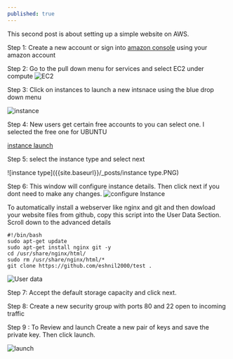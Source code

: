 ```yaml
---
published: true
---
```

This second post is about setting up a simple website on AWS.

Step 1: Create a new account or sign into [amazon console](https://aws.amazon.com/console/) using your amazon account

Step 2: Go to the pull down menu for services and select EC2 under compute
![EC2]({{site.baseurl}}/_posts/ec2.PNG)

Step 3: Click on instances to launch a new intsnace using the blue drop down menu

![instance]({{site.baseurl}}/_posts/instance.PNG)

Step 4: New users get certain free accounts to you can select one. I selected the free one for UBUNTU

[instance launch](https://us-west-2.console.aws.amazon.com/ec2/v2/home?region=us-west-2#LaunchInstanceWizard:)

Step 5: select the instance type and select next

![instance type]({{site.baseurl}}/_posts/instance type.PNG)

Step 6: This window will configure instance details. Then click next if you dont need to make any changes. 
![configure Instance]({{site.baseurl}}/_posts/configure_instance1.PNG)

To automatically install a webserver like nginx and git and then dowload your website files from github, copy this script into the User Data Section. Scroll down to the advanced details  
	  
	#!/bin/bash
	sudo apt-get update
	sudo apt-get install nginx git -y
	cd /usr/share/nginx/html/
	sudo rm /usr/share/nginx/html/*
	git clone https://github.com/eshnil2000/test .
    
![User data]({{site.baseurl}}/_posts/configure_instance2_advanced.PNG)


Step 7: Accept the default storage capacity and click next.

Step 8: Create a new security group with ports 80 and 22 open to incoming traffic

Step 9 : To Review and launch
Create a new pair of keys and save the private key. Then click launch.

![launch]({{site.baseurl}}/_posts/launched_instance.PNG)


